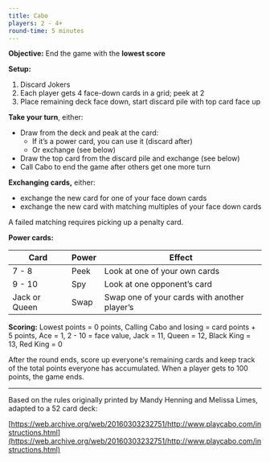 ```yaml
---
title: Cabo
players: 2 - 4+
round-time: 5 minutes
---
```


**Objective:** End the game with the **lowest score**

**Setup:**

1. Discard Jokers
2. Each player gets 4 face-down cards in a grid; peek at 2
3. Place remaining deck face down, start discard pile with top card face up

**Take your turn**, either:

- Draw from the deck and peak at the card:
  - If it’s a power card, you can use it (discard after)
  - Or exchange (see below)
- Draw the top card from the discard pile and exchange (see below)
- Call Cabo to end the game after others get one more turn

**Exchanging cards,** either:

- exchange the new card for one of your face down cards
- exchange the new card with matching multiples of your face down cards

A failed matching requires picking up a penalty card.

**Power cards:**

| Card          | Power | Effect                                       |
|---------------|-------|----------------------------------------------|
| 7 - 8         | Peek  | Look at one of your own cards                |
| 9 - 10        | Spy   | Look at one opponent’s card                  |
| Jack or Queen | Swap  | Swap one of your cards with another player’s |

**Scoring:** Lowest points = 0 points, Calling Cabo and losing = card points + 5 points, Ace = 1, 2 - 10 = face value, Jack = 11, Queen = 12, Black King = 13, Red King = 0

<!--split-->

After the round ends, score up everyone's remaining cards and keep track of the total points everyone has accumulated. When a player gets to 100 points, the game ends.

---

Based on the rules originally printed by Mandy Henning and Melissa Limes, adapted to a 52 card deck:

[https://web.archive.org/web/20160303232751/http://www.playcabo.com/instructions.html](https://web.archive.org/web/20160303232751/http://www.playcabo.com/instructions.html)

<!--
Notable changes:
- The original game has different cards for red and black kings so they could not be matched
-->
